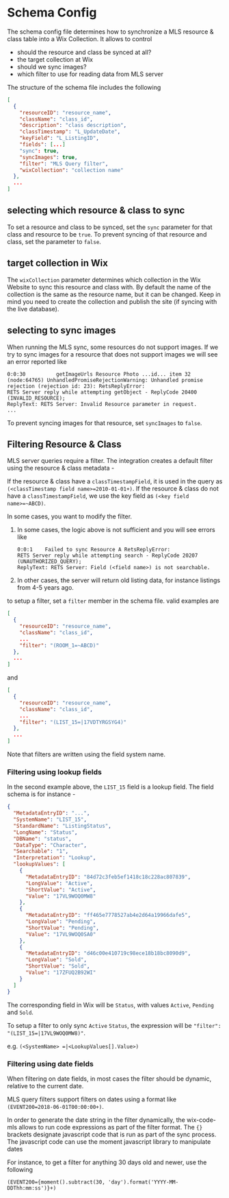 # Schema Config

The schema config file determines how to synchronize a MLS resource & class table into a Wix Collection. It allows to control

* should the resource and class be synced at all?
* the target collection at Wix
* should we sync images?
* which filter to use for reading data from MLS server

The structure of the schema file includes the following

```json
[
  {
    "resourceID": "resource_name",
    "className": "class_id",
    "description": "class description",
    "classTimestamp": "L_UpdateDate",
    "keyField": "L_ListingID",
    "fields": [...]
    "sync": true,
    "syncImages": true,
    "filter": "MLS Query filter",
    "wixCollection": "collection name"
  },
  ...
]
```

## selecting which resource & class to sync

To set a resource and class to be synced, set the `sync` parameter for that class and resource to be `true`.
To prevent syncing of that resource and class, set the parameter to `false`.

## target collection in Wix

The `wixCollection` parameter determines which collection in the Wix Website to sync this resource and class with.
By default the name of the collection is the same as the resource name, but it can be changed. Keep in mind you need to
create the collection and publish the site (if syncing with the live database).

## selecting to sync images

When running the MLS sync, some resources do not support images. If we try to sync images for a resource that does not support images
we will see an error reported like

```
0:0:30          getImageUrls Resource Photo ...id... item 32
(node:64765) UnhandledPromiseRejectionWarning: Unhandled promise rejection (rejection id: 23): RetsReplyError:
RETS Server reply while attempting getObject - ReplyCode 20400 (INVALID_RESOURCE);
ReplyText: RETS Server: Invalid Resource parameter in request.
...
```

To prevent syncing images for that resource, set `syncImages` to `false`.

## Filtering Resource & Class

MLS server queries require a filter. The integration creates a default filter using the resource & class metadata -

If the resource & class have a `classTimestampField`, it is used in the query as `(<classTimestamp field name>=2010-01-01+)`.
If the resource & class do not have a `classTimestampField`, we use the key field as `(<key field name>=~ABCD)`.

In some cases, you want to modify the filter.

1. In some cases, the logic above is not sufficient and you will see errors like
   ```
   0:0:1    Failed to sync Resource A RetsReplyError:
   RETS Server reply while attempting search - ReplyCode 20207 (UNAUTHORIZED_QUERY);
   ReplyText: RETS Server: Field (<field name>) is not searchable.
   ```

2. In other cases, the server will return old listing data, for instance listings from 4-5 years ago.

to setup a filter, set a `filter` member in the schema file. valid examples are

```json
[
  {
    "resourceID": "resource_name",
    "className": "class_id",
    ...
    "filter": "(ROOM_1=~ABCD)"
  },
  ...
]
```

and

```json
[
  {
    "resourceID": "resource_name",
    "className": "class_id",
    ...
    "filter": "(LIST_15=|17VDTYRGSYG4)"
  },
  ...
]
```

Note that filters are written using the field system name.

### Filtering using lookup fields

In the second example above, the `LIST_15` field is a lookup field. The field schema is for instance -

```json
{
  "MetadataEntryID": "...",
  "SystemName": "LIST_15",
  "StandardName": "ListingStatus",
  "LongName": "Status",
  "DBName": "status",
  "DataType": "Character",
  "Searchable": "1",
  "Interpretation": "Lookup",
  "lookupValues": [
    {
      "MetadataEntryID": "84d72c3feb5ef1418c18c228ac807839",
      "LongValue": "Active",
      "ShortValue": "Active",
      "Value": "17VL9WOQ0MW8"
    },
    {
      "MetadataEntryID": "ff465e7778527ab4e2d64a19966dafe5",
      "LongValue": "Pending",
      "ShortValue": "Pending",
      "Value": "17VL9WOQ0SA0"
    },
    {
      "MetadataEntryID": "d46c00e410719c98ece18b18bc8090d9",
      "LongValue": "Sold",
      "ShortValue": "Sold",
      "Value": "17ZFUQ2B92WI"
    }
  ]
}
```

The corresponding field in Wix will be `Status`, with values `Active`, `Pending` and `Sold`.

To setup a filter to only sync `Active` `Status`, the expression will be `"filter": "(LIST_15=|17VL9WOQ0MW8)"`.

e.g.
`(<SystemName> =|<LookupValues[].Value>)`

### Filtering using date fields

When filtering on date fields, in most cases the filter should be dynamic, relative to the current date.

MLS query filters support filters on dates using a format like `(EVENT200=2018-06-01T00:00:00+)`.

In order to generate the date string in the filter dynamically, the wix-code-mls allows to run code expressions
as part of the filter format. The `{}` brackets designate javascript code that is run as part of the sync process.
The javascript code can use the moment javascript library to manipulate dates

For instance, to get a filter for anything 30 days old and newer, use the following
```
(EVENT200={moment().subtract(30, 'day').format('YYYY-MM-DDThh:mm:ss')}+)
```



